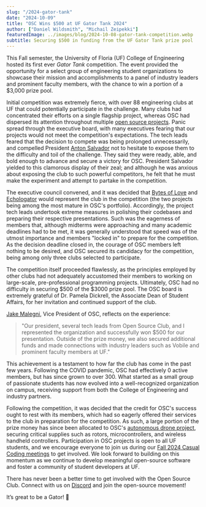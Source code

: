 ```yaml
---
slug: "/2024-gator-tank"
date: "2024-10-09"
title: "OSC Wins $500 at UF Gator Tank 2024"
author: ["Daniel Wildsmith", "Michail Zeipekki"]
featuredImage: ../images/blog/2024-10-08-gator-tank-competition.webp
subtitle: Securing $500 in funding from the UF Gator Tank prize pool
---
```

This Fall semester, the University of Floria (UF) College of Engineering hosted its first ever *Gator Tank* competition. The event provided the opportunity for a select group of engineering student organizations to showcase their mission and accomplishments to a panel of industry leaders and prominent faculty members, with the chance to win a portion of a $3,000 prize pool.

Initial competition was extremely fierce, with over 88 engineering clubs at UF that could potentially participate in the challenge. Many clubs had concentrated their efforts on a single flagship project, whereas OSC had dispersed its attention throughout multiple [open source projects](/projects). Panic spread through the executive board, with many executives fearing that our projects would not meet the competition's expectations. The tech leads feared that the decision to compete was being prolonged unnecessarily, and compelled President [Anton Salvador](https://www.linkedin.com/in/antoncsalvador/) not to hesitate to expose them to the difficulty and toil of the challenge. They said they were ready, able, and bold enough to advance and secure a victory for OSC. President Salvador yielded to this clamorous display of their zeal; and although he was anxious about exposing the club to such powerful competitors, he felt that he must make the experiment and attempt to partake in the competition.

The executive council convened, and it was decided that [Bytes of Love](/projects/bytes-of-love-website/) and [Echologator](/projects/echologator/) would represent the club in the competition (the two projects being among the most mature in OSC's portfolio). Accordingly, the project tech leads undertook extreme measures in polishing their codebases and preparing their respective presentations. Such was the eagerness of members that, although midterms were approaching and many academic deadlines had to be met, it was generally understood that speed was of the utmost importance and members "locked in" to prepare for the competition. As the decision deadline closed in, the courage of OSC members left nothing to be desired, and OSC secured its candidacy for the competition, being among only three clubs selected to participate.

The competition itself proceeded flawlessly, as the principles employed by other clubs had not adequately accustomed their members to working on large-scale, pre-professional programming projects. Ultimately, OSC had no difficulty in securing $500 of the $3000 prize pool. The OSC board is extremely grateful of Dr. Pamela Dickrell, the Associate Dean of Student Affairs, for her invitation and continued support of the club.

[Jake Malegni](https://www.linkedin.com/in/jwmalegni/), Vice President of OSC, reflects on the experience:
> "Our president, several tech leads from Open Source Club, and I represented the organization and successfully won $500 for our presentation. Outside of the prize money, we also secured additional funds and made connections with industry leaders such as Vobile and prominent faculty members at UF."

This achievement is a testament to how far the club has come in the past few years. Following the COVID pandemic, OSC had effectively 0 active members, but has since grown to over 300. What started as a small group of passionate students has now evolved into a well-recognized organization on campus, receiving support from both the College of Engineering and industry partners.

Following the competition, it was decided that the credit for OSC's success ought to rest with its members, which had so eagerly offered their services to the club in preparation for the competition. As such, a large portion of the prize money has since been allocated to OSC's [autonomous drone project](/projects/drone/), securing critical supplies such as rotors, microcontrollers, and wireless handheld controllers. Participation in OSC projects is open to all UF students, and we encourage everyone to join us during our [Fall 2024 Casual Coding meetings](/blog/2024-fall-casual-coding/) to get involved.  We look forward to building on this momentum as we continue to develop meaningful open-source software and foster a community of student developers at UF.

There has never been a better time to get involved with the Open Source Club. Connect with us on [Discord](https://discord.gg/Gsxej6u) and join the open-source movement!

It’s great to be a Gator! 🐊
